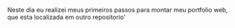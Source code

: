 Neste dia eu realizei meus primeiros passos para montar meu portfolio web, que esta localizada em outro repositorio'
